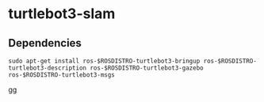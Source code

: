 # turtlebot3-slam

## Dependencies

```
sudo apt-get install ros-$ROSDISTRO-turtlebot3-bringup ros-$ROSDISTRO-turtlebot3-description ros-$ROSDISTRO-turtlebot3-gazebo ros-$ROSDISTRO-turtlebot3-msgs
```
gg